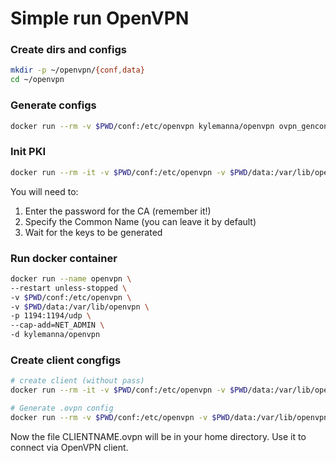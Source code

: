# Simple run OpenVPN


### Create dirs and configs

```bash
mkdir -p ~/openvpn/{conf,data}
cd ~/openvpn
```

### Generate configs

```bash
docker run --rm -v $PWD/conf:/etc/openvpn kylemanna/openvpn ovpn_genconfig -u udp://$(curl -s ifconfig.me)
```

### Init PKI 

```bash
docker run --rm -it -v $PWD/conf:/etc/openvpn -v $PWD/data:/var/lib/openvpn kylemanna/openvpn ovpn_initpki
```

You will need to:
1. Enter the password for the CA (remember it!)
2. Specify the Common Name (you can leave it by default)
3. Wait for the keys to be generated

### Run docker container

```bash
docker run --name openvpn \
--restart unless-stopped \
-v $PWD/conf:/etc/openvpn \
-v $PWD/data:/var/lib/openvpn \
-p 1194:1194/udp \
--cap-add=NET_ADMIN \
-d kylemanna/openvpn
```

### Create client congfigs

```bash
# create client (without pass)
docker run --rm -it -v $PWD/conf:/etc/openvpn -v $PWD/data:/var/lib/openvpn kylemanna/openvpn easyrsa build-client-full CLIENTNAME nopass

# Generate .ovpn config
docker run --rm -v $PWD/conf:/etc/openvpn -v $PWD/data:/var/lib/openvpn kylemanna/openvpn ovpn_getclient CLIENTNAME > CLIENTNAME.ovpn
```

Now the file CLIENTNAME.ovpn will be in your home directory. Use it to connect via OpenVPN client.
